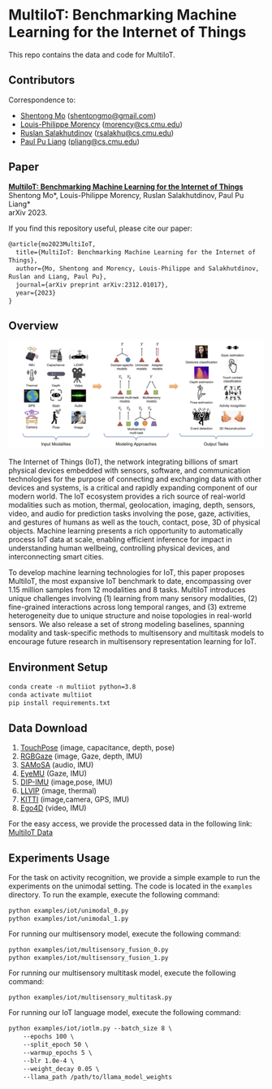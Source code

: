# MultiIoT: Benchmarking Machine Learning for the Internet of Things

This repo contains the data and code for MultiIoT.


## Contributors

Correspondence to: 
  - [Shentong Mo](https://scholar.google.com/citations?user=6aYncPAAAAAJ&hl=en) (shentongmo@gmail.com)
  - [Louis-Philippe Morency](https://www.cs.cmu.edu/~morency/) (morency@cs.cmu.edu)
  - [Ruslan Salakhutdinov](https://www.cs.cmu.edu/~rsalakhu/) (rsalakhu@cs.cmu.edu)
  - [Paul Pu Liang](http://www.cs.cmu.edu/~pliang/) (pliang@cs.cmu.edu)

## Paper

[**MultiIoT: Benchmarking Machine Learning for the Internet of Things**](https://arxiv.org/abs/2311.06217)<br>
Shentong Mo*, Louis-Philippe Morency, Ruslan Salakhutdinov, Paul Pu Liang*<br>
arXiv 2023.

If you find this repository useful, please cite our paper:
```
@article{mo2023MultiIoT,
  title={MultiIoT: Benchmarking Machine Learning for the Internet of Things},
  author={Mo, Shentong and Morency, Louis-Philippe and Salakhutdinov, Ruslan and Liang, Paul Pu},
  journal={arXiv preprint arXiv:2312.01017},
  year={2023}
}
```

## Overview

![](/images/overview.png)

The Internet of Things (IoT), the network integrating billions of smart physical devices embedded with sensors, software, and communication technologies for the purpose of connecting and exchanging data with other devices and systems, is a critical and rapidly expanding component of our modern world. The IoT ecosystem provides a rich source of real-world modalities such as motion, thermal, geolocation, imaging, depth, sensors, video, and audio for prediction tasks involving the pose, gaze, activities, and gestures of humans as well as the touch, contact, pose, 3D of physical objects. Machine learning presents a rich opportunity to automatically process IoT data at scale, enabling efficient inference for impact in understanding human wellbeing, controlling physical devices, and interconnecting smart cities. 

To develop machine learning technologies for IoT, this paper proposes MultiIoT, the most expansive IoT benchmark to date, encompassing over 1.15 million samples from 12 modalities and 8 tasks. MultiIoT introduces unique challenges involving (1) learning from many sensory modalities, (2) fine-grained interactions across long temporal ranges, and (3) extreme heterogeneity due to unique structure and noise topologies in real-world sensors. We also release a set of strong modeling baselines, spanning modality and task-specific methods to multisensory and multitask models to encourage future research in multisensory representation learning for IoT.


## Environment Setup


```
conda create -n multiiot python=3.8
conda activate multiiot
pip install requirements.txt
```

## Data Download

1. [TouchPose](https://github.com/eth-siplab/TouchPose) (image, capacitance, depth, pose)
2. [RGBGaze](https://github.com/svip-lab/RGBD-Gaze) (image, Gaze, depth, IMU)
3. [SAMoSA](https://github.com/cmusmashlab/SAMoSA) (audio, IMU)
4. [EyeMU](https://github.com/FIGLAB/EyeMU) (Gaze, IMU)
5. [DIP-IMU](https://github.com/eth-ait/dip18) (image,pose, IMU)
6. [LLVIP](https://github.com/bupt-ai-cz/LLVIP) (image, thermal)
7. [KITTI](https://www.cvlibs.net/datasets/kitti/index.php) (image,camera, GPS, IMU)
8. [Ego4D](https://ego4d-data.org/docs/data/imu/) (video, IMU)

For the easy access, we provide the processed data in the following link:
[MultiIoT Data](https://drive.google.com/drive/folders/1UuWeEYfl_wt2_T36MuP3pjsYzQW6xLEK?usp=sharing)

## Experiments Usage

For the task on activity recognition, we provide a simple example to run the experiments on the unimodal setting. The code is located in the `examples` directory. To run the example, execute the following command:

```
python examples/iot/unimodal_0.py
python examples/iot/unimodal_1.py
```

For running our multisensory model, execute the following command:

```
python examples/iot/multisensory_fusion_0.py
python examples/iot/multisensory_fusion_1.py
```

For running our multisensory multitask model, execute the following command:

```
python examples/iot/multisensory_multitask.py
```


For running our IoT language model, execute the following command:

```
python examples/iot/iotlm.py --batch_size 8 \
    --epochs 100 \
    --split_epoch 50 \
    --warmup_epochs 5 \
    --blr 1.0e-4 \
    --weight_decay 0.05 \
    --llama_path /path/to/llama_model_weights

```


